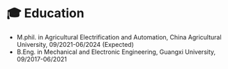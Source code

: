 # 🎓 Education
- M.phil. in Agricultural Electrification and Automation, China Agricultural University, 09/2021-06/2024 (Expected)
- B.Eng. in Mechanical and Electronic Engineering, Guangxi University, 09/2017-06/2021